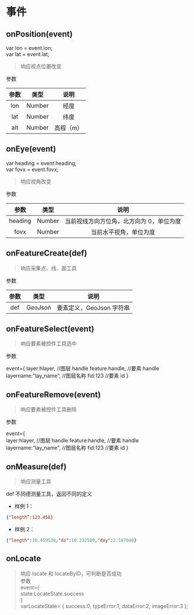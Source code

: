 # 事件

## onPosition(event)
var lon = event.lon;  
var lat = event.lat;  
> 响应视点位置改变

参数

| 参数 | 类型 | 说明 |
| :---: | :---: | :---: |
| lon | Number | 经度 |
| lat | Number | 纬度 |
| alt | Number | 高程（m）|


## onEye(event)
var heading = event.heading;  
var fovx = event.fovx;  
> 响应视角改变

参数

| 参数 | 类型 | 说明 |
| :---: | :---: | :---: |
| heading | Number | 当前视线方向方位角，北方向为 0，单位为度 |
| fovx | Number | 当前水平视角，单位为度|


## onFeatureCreate(def) 
> 响应采集点、线、面工具

参数

| 参数 | 类型 | 说明 |
| :---: | :---: | :---: |
| def | GeoJson | 要素定义，GeoJson 字符串 |

## onFeatureSelect(event) 
> 响应要素被控件工具选中 

参数

event={ 
    layer:hlayer, //图层 handle
    feature:handle, //要素 handle
    layername:"lay_name", //图层名称
    fid:123 //要素 id
}


## onFeatureRemove(event) 
> 响应要素被控件工具删除

参数 
 
event={   
    layer:hlayer, //图层 handle
    feature:handle, //要素 handle
    layername:"lay_name", //图层名称
    fid:123 //要素 id
}  


## onMeasure(def) 
> 响应测量工具

def 不同德测量工具，返回不同的定义
 * 样例 1：

 ```json
 {"length”:123.456}
 ```


 * 样例 2：

 ```json
 {"length":10.459530,"dz":10.232580,"dxy":2.167046}
 ```
## onLocate
> 响应 locate 和 locateByID，可判断是否成功  
参数  
event={   
state:LocateState.success  
}   
varLocateState= { success:0, typeError:1, dataError:2, imageError:3 };  

